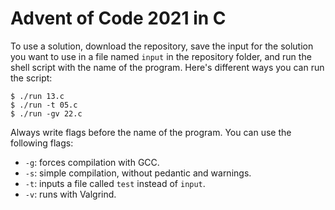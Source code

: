 # Advent of Code 2021 in C

To use a solution, download the repository, save the input for the solution you want to use in a file named `input` in the repository folder, and run the shell script with the name of the program. Here's different ways you can run the script:

```
$ ./run 13.c
$ ./run -t 05.c
$ ./run -gv 22.c
```

Always write flags before the name of the program. You can use the following flags:

- `-g`: forces compilation with GCC.
- `-s`: simple compilation, without pedantic and warnings.
- `-t`: inputs a file called `test` instead of `input`.
- `-v`: runs with Valgrind.
